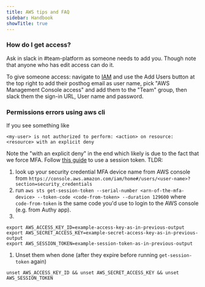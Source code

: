 ```yaml
---
title: AWS tips and FAQ
sidebar: Handbook
showTitle: true
---
```


### How do I get access?

Ask in slack in #team-platform as someone needs to add you. Though note that anyone who has edit access can do it.

To give someone access: navigate to [IAM](https://console.aws.amazon.com/iamv2/home#/users) and use the Add Users button at the top right to add their posthog email as user name, pick "AWS Management Console access" and add them to the "Team" group, then slack them the sign-in URL, User name and password.


### Permissions errors using aws cli

If you see something like
```
<my-user> is not authorized to perform: <action> on resource: <resource> with an explicit deny
```

Note the "with an explicit deny" in the end which likely is due to the fact that we force MFA. Follow [this guide](https://aws.amazon.com/premiumsupport/knowledge-center/authenticate-mfa-cli/) to use a session token. TLDR:

1. look up your security credential MFA device name from AWS console from `https://console.aws.amazon.com/iam/home#/users/<user-name>?section=security_credentials`
1. run `aws sts get-session-token --serial-number <arn-of-the-mfa-device> --token-code <code-from-token> --duration 129600` where `code-from-token` is the same code you'd use to login to the AWS console (e.g. from Authy app).
1. 
```
export AWS_ACCESS_KEY_ID=example-access-key-as-in-previous-output
export AWS_SECRET_ACCESS_KEY=example-secret-access-key-as-in-previous-output
export AWS_SESSION_TOKEN=example-session-token-as-in-previous-output
```
1. Unset them when done (after they expire before running `get-session-token` again)
```
unset AWS_ACCESS_KEY_ID && unset AWS_SECRET_ACCESS_KEY && unset AWS_SESSION_TOKEN
```
